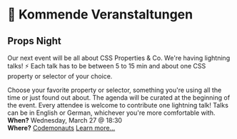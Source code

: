 # :dancer: Kommende Veranstaltungen

## Props Night

Our next event will be all about CSS Properties & Co. We're having lightning talks! ⚡️
Each talk has to be between 5 to 15 min and about one CSS property or selector of your choice.

Choose your favorite property or selector, something you're using all the time or just found out about. The agenda will be curated at the beginning of the event. Every attendee is welcome to contribute one lightning talk! Talks can be in English or German, whichever you're more comfortable with.
**When?** Wednesday, March 27 @ 18:30</br>
**Where?** [Codemonauts](locations.md#codemonauts)
[Learn more...](https://www.meetup.com/CSSFrankfurt/events/259506988/)

<!-- Momentan sind keine weiteren Veranstaltungen geplant. Du möchtest gern einen Vortrag halten oder ein MeetUp hosten? [Melde dich bei uns!](../about/contact.md) -->
